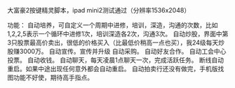 大富豪2按键精灵脚本，ipad mini2测试通过（分辨率1536x2048）

功能：
自动培养，可自定义一个周期中进修，培训，深造，沟通的次数，比如1,2,2,5表示一个循环中进修1次，培训深造各2次，沟通3次。
自动炒股，界面中第3只股票最高价卖出，很低的价格买入（比最低价稍高一点也买），我24级每天炒股赚3000万。
自动宣传。宣传并升级
自动采购。
自动好友合作。
自动工会中心投票。
自动收钱。
自动聊天，每天凌晨1点聊天一次，完成活跃任务。
断线自动重启。如果中途出现任何意外都会自动重启。
自动拍卖行还没有做完，手机版找图功能不好使，期待高手指点。
